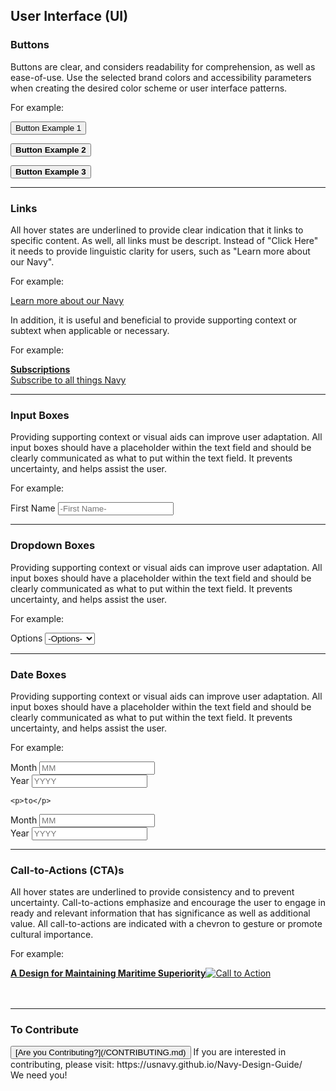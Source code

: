 ## User Interface (UI)

### Buttons

Buttons are clear, and considers readability for comprehension, as well as ease-of-use.  Use the selected brand colors and accessibility parameters when creating the desired color scheme or user interface patterns.

<div class="container-hide">

For example:

<button class="button-example">Button Example 1</button>
	    
<button class="button-example-2"><strong>Button Example 2</strong></button>

<button class="button-example-3"><strong>Button Example 3</strong></button>

</div>

<hr>

### Links

All hover states are underlined to provide clear indication that it links to specific content.  As well, all links must be descript.  Instead of "Click Here" it needs to provide linguistic clarity for users, such as "Learn more about our Navy". 

For example:  

[Learn more about our Navy](https://usnavy.github.io/Navy-Design-Guide/ui-elements.html)

In addition, it is useful and beneficial to provide supporting context or subtext when applicable or necessary. 

<div class="container-hide">

For example:

<a href="#" class="link-example">
	<strong>Subscriptions</strong><br>
	Subscribe to all things Navy
	</a>

</div>

<hr>

### Input Boxes

Providing supporting context or visual aids can improve user adaptation.  All input boxes should have a placeholder within the text field and should be clearly communicated as what to put within the text field.  It prevents uncertainty, and helps assist the user.  

<div class="container-hide">

For example:

<div class="input-example">			
<span>First Name</span>	
<input type="text" name="keyword" placeholder="-First Name-" class="input-box">
</div>

</div>

<hr>

### Dropdown Boxes

Providing supporting context or visual aids can improve user adaptation.  All input boxes should have a placeholder within the text field and should be clearly communicated as what to put within the text field.  It prevents uncertainty, and helps assist the user. 

<div class="container-hide">

For example:

<div class="dropdown-box-example">	
<span>Options</span>			
<select class="dropdown-box-filter">
  <option value="null">-Options-</option>
  <option value="topic-1">Option #1</option>
  <option value="topic-2">Option #2</option>
  <option value="topic-3">Option #3</option>
  <option value="topic-4">Option #4</option>
</select>
</div>	

</div>

<hr>


### Date Boxes

Providing supporting context or visual aids can improve user adaptation.  All input boxes should have a placeholder within the text field and should be clearly communicated as what to put within the text field.  It prevents uncertainty, and helps assist the user. 

<div class="container-hide">

For example:

<div class="date-filter-options">
<div class="month-options">			
<span>Month</span>		
  <input id="start-month" type="text" name="startMonth" placeholder="MM">
	</div>
<div class="year-options">	
<span>Year</span>	
  <input id="start-year" type="text" name="startyear" placeholder="YYYY">
</div>		
	
	<p>to</p>
	
<div class="month-options">			
<span>Month</span>		
  <input id="end-month" type="text" name="startMonth" placeholder="MM">
</div>
<div class="year-options">
<span>Year</span>	
  <input id="end-year" type="text" name="startyear" placeholder="YYYY">
</div>
</div>

</div>

<hr>

### Call-to-Actions (CTA)s

All hover states are underlined to provide consistency and to prevent uncertainty.  Call-to-actions emphasize and encourage the user to engage in ready and relevant information that has significance as well as additional value.  All call-to-actions are indicated with a chevron to gesture or promote cultural importance.

<div class="container-hide">

For example:

<a href="#" class="link-example">
	<strong>A Design for Maintaining Maritime Superiority</strong><img src="img/Right-Chevron.png" alt="Call to Action" class="chevron">
	</a>

</div>

<br>
<br>

<hr>

### To Contribute<br>
<button id="contribute-guidance">
[Are you Contributing?](/CONTRIBUTING.md)
</button>  
<span class="contribute-comment">If you are interested in contributing, please visit: https://usnavy.github.io/Navy-Design-Guide/ <br>We need you!</span>
<br>
<br>
